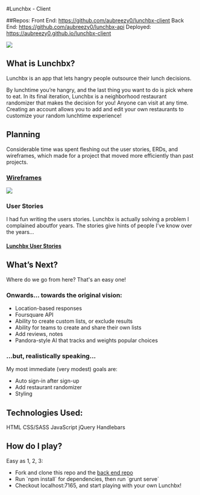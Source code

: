 #Lunchbx - Client

##Repos:
Front End: https://github.com/aubreezy0/lunchbx-client
Back End: https://github.com/aubreezy0/lunchbx-api
Deployed: https://aubreezy0.github.io/lunchbx-client

<img src="https://i.imgur.com/HQJUorw.png">

## What is Lunchbx?

Lunchbx is an app that lets hangry people outsource their lunch decisions.

By lunchtime you’re hangry, and the last thing you want to do is pick where to eat. In its final iteration, Lunchbx is a neighborhood restaurant randomizer that makes the decision for you! Anyone can visit at any time. Creating an account allows you to add and edit your own restaurants to customize your random lunchtime experience!

## Planning

Considerable time was spent fleshing out the user stories, ERDs, and wireframes, which made for a project that moved more efficiently than past projects.

### <a href="https://docs.google.com/drawings/d/1oeI4p8s36B9iBLZnGR_1hB6f1iPgiYT3qXTsPn-ntAc/edit?usp=sharing" target="_blank">Wireframes</a>
<img src="https://i.imgur.com/39hCtsh.png">


### User Stories
I had fun writing the users stories. Lunchbx is actually solving a problem I complained aboutfor years. The stories give hints of people I've know over the years...

#### <a href="https://docs.google.com/document/d/1FviC6k9AMZi9PhYIbZ_tnS8hnVQpF_U1uVQ_lSV4S7s/edit?usp=sharing" target="_blank">Lunchbx User Stories</a>

## What’s Next?

Where do we go from here? That's an easy one!

### Onwards... towards the original vision:

<ul>
<li>Location-based responses</li>
<li>Foursquare API</li>
<li>Ability to create custom lists, or exclude results</li>
<li>Ability for teams to create and share their own lists</li>
<li>Add reviews, notes</li>
<li>Pandora-style AI that tracks and weights popular choices</li>
</ul>

### ...but, realistically speaking…
My most immediate (very modest) goals are:
<ul>
<li>Auto sign-in after sign-up</li>
<li>Add restaurant randomizer</li>
<li>Styling</li>
</ul>

## Technologies Used:
HTML
CSS/SASS
JavaScript
jQuery
Handlebars

## How do I play?

Easy as 1, 2, 3:
<ul>
<li>Fork and clone this repo and the <a href="https://github.com/aubreezy0/lunchbx-api" target="_blank">back end repo</a></li>
<li>Run `npm install` for dependencies, then run `grunt serve`</li>
<li>Checkout localhost:7165, and start playing with your own Lunchbx!</li>
</ul>
